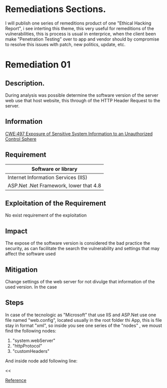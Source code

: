 # Remediations Sections.

I will publish one series of remeditions product of one "Ethical Hacking Report", i see interting this theme, this very useful for remeditions of the vulnerabilities, this is process is usual in enterprice, when the client been make "Penetration Testing" over to app and vendor should by compromise to resolve this issues with patch, new politics, update, etc.

# Remediation 01

## Description. ###

During analysis was possible determine the software version of the server web use that host website, this through of the HTTP Header Request to the server.

## Information ###
    
[CWE:497 Exposure of Sensitive System Information to an Unauthorized Control Sphere](https://cwe.mitre.org/data/definitions/497.ht)
 
## Requirement ###

| Software or library |
| ------------- |
| Internet Information Services (IIS) |
| ASP.Net .Net Framework, lower that 4.8 | 

## Exploitation of the Requirement ###

No exist requirement of the exploitation

## Impact ##
 The expose of the software version is considered the bad practice the security, as can facilitate the search the vulnerability and settings that may affect the software used

## Mitigation ## 

Change settings of the web server for not divulge that information of the used version.
In the case 

## Steps ## 

In case of the tecnologic as "Microsoft" that use IIS and ASP.Net use one file  named "web.config", located usually in the root folder thi App,  this is file stay in format "xml", so inside you see one series of the "nodes" , we moust find the following nodes:

1. "system.webServer"
2. "httpProtocol"
3. "customHeaders"

And inside node add following line:

&lt;<remove name="X-Powered-By"/>&lt;




[Reference](https://www.ibm.com/support/pages/disabling-iis-web-banner-andother-iis-headers)